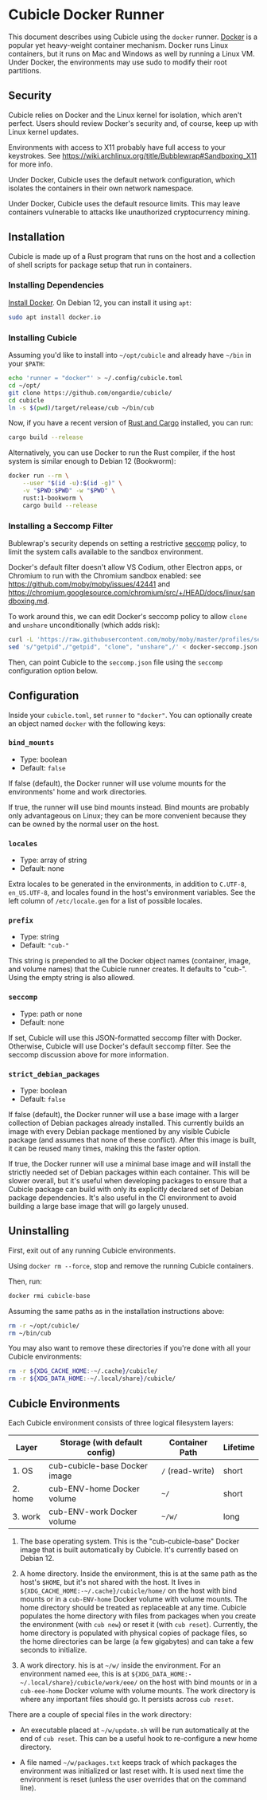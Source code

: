 # Cubicle Docker Runner

This document describes using Cubicle using the `docker` runner.
[Docker](<https://en.wikipedia.org/wiki/Docker_(software)>) is a popular yet
heavy-weight container mechanism. Docker runs Linux containers, but it runs on
Mac and Windows as well by running a Linux VM. Under Docker, the environments
may use sudo to modify their root partitions.

## Security

Cubicle relies on Docker and the Linux kernel for isolation, which aren't
perfect. Users should review Docker's security and, of course, keep up with
Linux kernel updates.

Environments with access to X11 probably have full access to your keystrokes.
See <https://wiki.archlinux.org/title/Bubblewrap#Sandboxing_X11> for more info.

Under Docker, Cubicle uses the default network configuration, which isolates
the containers in their own network namespace.

Under Docker, Cubicle uses the default resource limits. This may leave
containers vulnerable to attacks like unauthorized cryptocurrency mining.

## Installation

Cubicle is made up of a Rust program that runs on the host and a collection of
shell scripts for package setup that run in containers.

### Installing Dependencies

[Install Docker](https://docs.docker.com/get-docker/). On Debian 12, you can
install it using `apt`:

```sh
sudo apt install docker.io
```

### Installing Cubicle

Assuming you'd like to install into `~/opt/cubicle` and already have `~/bin` in
your `$PATH`:

```sh
echo 'runner = "docker"' > ~/.config/cubicle.toml
cd ~/opt/
git clone https://github.com/ongardie/cubicle/
cd cubicle
ln -s $(pwd)/target/release/cub ~/bin/cub
```

Now, if you have a recent version of [Rust and
Cargo](https://www.rust-lang.org/tools/install) installed, you can run:

```sh
cargo build --release
```

Alternatively, you can use Docker to run the Rust compiler, if the host system
is similar enough to Debian 12 (Bookworm):

```sh
docker run --rm \
    --user "$(id -u):$(id -g)" \
    -v "$PWD:$PWD" -w "$PWD" \
    rust:1-bookworm \
    cargo build --release
```

### Installing a Seccomp Filter

Bublewrap's security depends on setting a restrictive
[seccomp](https://en.wikipedia.org/wiki/Seccomp) policy, to limit the system
calls available to the sandbox environment.

Docker's default filter doesn't allow VS Codium, other Electron
apps, or Chromium to run with the Chromium sandbox enabled: see
<https://github.com/moby/moby/issues/42441> and
<https://chromium.googlesource.com/chromium/src/+/HEAD/docs/linux/sandboxing.md>.

To work around this, we can edit Docker's seccomp policy to allow `clone` and
`unshare` unconditionally (which adds risk):

```sh
curl -L 'https://raw.githubusercontent.com/moby/moby/master/profiles/seccomp/default.json' > docker-seccomp.json
sed 's/"getpid",/"getpid", "clone", "unshare",/' < docker-seccomp.json > seccomp.json
```

Then, can point Cubicle to the `seccomp.json` file using the `seccomp`
configuration option below.

## Configuration

Inside your `cubicle.toml`, set `runner` to `"docker"`. You can optionally
create an object named `docker` with the following keys:

### `bind_mounts`

- Type: boolean
- Default: `false`

If false (default), the Docker runner will use volume mounts for the
environments' home and work directories.

If true, the runner will use bind mounts instead. Bind mounts are probably only
advantageous on Linux; they can be more convenient because they can be owned by
the normal user on the host.

### `locales`

- Type: array of string
- Default: none

Extra locales to be generated in the environments, in addition to `C.UTF-8`,
`en_US.UTF-8`, and locales found in the host's environment variables. See
the left column of `/etc/locale.gen` for a list of possible locales.

### `prefix`

- Type: string
- Default: `"cub-"`

This string is prepended to all the Docker object names (container, image, and
volume names) that the Cubicle runner creates. It defaults to "cub-". Using the
empty string is also allowed.

### `seccomp`

- Type: path or none
- Default: none

If set, Cubicle will use this JSON-formatted seccomp filter with Docker.
Otherwise, Cubicle will use Docker's default seccomp filter. See the seccomp
discussion above for more information.

### `strict_debian_packages`

- Type: boolean
- Default: `false`

If false (default), the Docker runner will use a base image with a larger
collection of Debian packages already installed. This currently builds an image
with every Debian package mentioned by any visible Cubicle package (and assumes
that none of these conflict). After this image is built, it can be reused many
times, making this the faster option.

If true, the Docker runner will use a minimal base image and will install the
strictly needed set of Debian packages within each container. This will be
slower overall, but it's useful when developing packages to ensure that a
Cubicle package can build with only its explicitly declared set of Debian
package dependencies. It's also useful in the CI environment to avoid building
a large base image that will go largely unused.

## Uninstalling

First, exit out of any running Cubicle environments.

Using `docker rm --force`, stop and remove the running Cubicle containers.

Then, run:

```sh
docker rmi cubicle-base
```

Assuming the same paths as in the installation instructions above:

```sh
rm -r ~/opt/cubicle/
rm ~/bin/cub
```

You may also want to remove these directories if you're done with all your
Cubicle environments:

```sh
rm -r ${XDG_CACHE_HOME:-~/.cache}/cubicle/
rm -r ${XDG_DATA_HOME:-~/.local/share}/cubicle/
```

## Cubicle Environments

Each Cubicle environment consists of three logical filesystem layers:

| Layer   | Storage (with default config) | Container Path   | Lifetime |
| ------- | ----------------------------- | ---------------- | -------- |
| 1. OS   | cub-cubicle-base Docker image | `/` (read-write) | short    |
| 2. home | cub-ENV-home Docker volume    | `~/`             | short    |
| 3. work | cub-ENV-work Docker volume    | `~/w/`           | long     |

1. The base operating system. This is the "cub-cubicle-base" Docker image that
   is built automatically by Cubicle. It's currently based on Debian 12.

2. A home directory. Inside the environment, this is at the same path as the
   host's `$HOME`, but it's not shared with the host. It lives in
   `${XDG_CACHE_HOME:-~/.cache}/cubicle/home/` on the host with bind mounts
   or in a `cub-ENV-home` Docker volume with volume mounts.
   The home directory
   should be treated as replaceable at any time. Cubicle populates the home
   directory with files from packages when you create the environment (with
   `cub new`) or reset it (with `cub reset`). Currently, the home directory is
   populated with physical copies of package files, so the home directories can
   be large (a few gigabytes) and can take a few seconds to initialize.

3. A work directory. his is at `~/w/` inside the environment. For an
   environment named `eee`, this is at
   `${XDG_DATA_HOME:-~/.local/share}/cubicle/work/eee/` on the host with bind
   mounts or in a `cub-eee-home` Docker volume with volume mounts. The work
   directory is where any important files should go. It persists across
   `cub reset`.

There are a couple of special files in the work directory:

- An executable placed at `~/w/update.sh` will be run automatically at the end
  of `cub reset`. This can be a useful hook to re-configure a new home
  directory.

- A file named `~/w/packages.txt` keeps track of which packages the environment
  was initialized or last reset with. It is used next time the environment is
  reset (unless the user overrides that on the command line).
